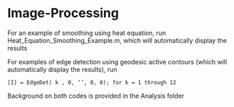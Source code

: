 # Image-Processing
For an example of smoothing using heat equation, run Heat_Equation_Smoothing_Example.m, 
which will automatically display the results

For examples of edge detection using geodesic active contours (which will automatically display the results), run  

	[I] = EdgeDet( k , 0, ‘’, 0, 0); for k = 1 through 12

Background on both codes is provided in the Analysis folder
